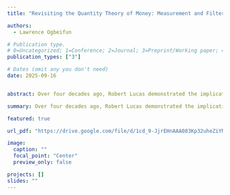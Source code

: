 ```yaml
---
title: "Revisiting the Quantity Theory of Money: Measurement and Filtering Perspectives"

authors:
  - Lawrence Ogbeifun

# Publication type.
# 0=Uncategorized; 1=Conference; 2=Journal; 3=Preprint/Working paper; 4=Report; 5=Book; 6=Book section; 7=Thesis; 8=Patent
publication_types: ["3"]

# Dates (omit any you don't need)
date: 2025-09-16


abstract: Over four decades ago, Robert Lucas demonstrated the implications of the Quantity Theory of Money (QTM) through empirical evidence linking inflation rates, nominal interest rates, and the growth rates of monetary aggregates. This study builds on Lucas’ foundational work by extending the analysis over a longer period, using advanced monetary measurement and filtering techniques, and substituting short-term interest rates with a long-term interest rate measure. The findings reaffirm the importance of money supply measures and filtering techniques when evaluating Lucas’ predictions. Notably, irrespective of the sample period considered, the results consistently show that Divisia M2 and MZM, when analyzed using the Hamilton filtering technique, closely align with the QTM.

summary: Over four decades ago, Robert Lucas demonstrated the implications of the Quantity Theory of Money (QTM) through empirical evidence linking inflation rates, nominal interest rates, and the growth rates of monetary aggregates. This study builds on Lucas’ foundational work by extending the analysis over a longer period, using advanced monetary measurement and filtering techniques, and substituting short-term interest rates with a long-term interest rate measure. The findings reaffirm the importance of money supply measures and filtering techniques when evaluating Lucas’ predictions. Notably, irrespective of the sample period considered, the results consistently show that Divisia M2 and MZM, when analyzed using the Hamilton filtering technique, closely align with the QTM.

featured: true

url_pdf: "https://drive.google.com/file/d/1cd_9-JjrEHnAAA083Kp32uheZiYNnIpX/view?usp=drive_link"

image:
  caption: ""
  focal_point: "Center"
  preview_only: false

projects: []
slides: ""
---
```

